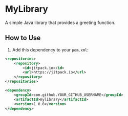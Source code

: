 # MyLibrary
A simple Java library that provides a greeting function.

## How to Use
1. Add this dependency to your `pom.xml`:
```xml
<repositories>
    <repository>
        <id>jitpack.io</id>
        <url>https://jitpack.io</url>
    </repository>
</repositories>

<dependency>
    <groupId>com.github.YOUR_GITHUB_USERNAME</groupId>
    <artifactId>mylibrary</artifactId>
    <version>1.0.0</version>
</dependency>
